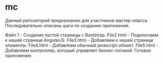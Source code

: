 # mc

Данный репозиторий предназначен для участников мастер-класса. Последовательно описаны шаги по созданию приложения.

Файл 1 - Создание пустой страницы с Bootstrap.
File2.html - Подключаем к нашей странице AngularJS. 
File3.html - Добавляем к нашей странице элементы.
File4.html - Добавляем обычный javascript-объект.
File5.html - Добавляем контроллер, который управляет бизнес-логикой. Готовое приложение.

